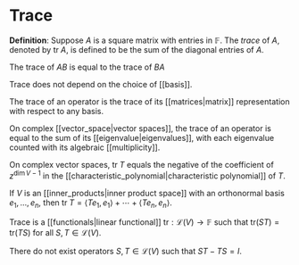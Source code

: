 # Trace
**Definition**: Suppose $A$ is a square matrix with entries in $\mathbb{F}$. The *trace* of $A$, denoted by $\text{tr}\;A$, is defined to be the sum of the diagonal entries of $A$.

The trace of $AB$ is equal to the trace of $BA$

Trace does not depend on the choice of [[basis]].

The trace of an operator is the trace of its [[matrices|matrix]] representation with respect to any basis.

On complex [[vector_space|vector spaces]], the trace of an operator is equal to the sum of its [[eigenvalue|eigenvalues]], with each eigenvalue counted with its algebraic [[multiplicity]].

On complex vector spaces, $\text{tr}\;T$ equals the negative of the coefficient of $z^{\dim V - 1}$ in the [[characteristic_polynomial|characteristic polynomial]] of $T$.

If $V$ is an [[inner_products|inner product space]] with an orthonormal basis $e_1, \ldots, e_n$, then $\text{tr}\;T = \langle Te_1, e_1 \rangle + \cdots + \langle Te_n, e_n \rangle$.

Trace is a [[functionals|linear functional]] $\text{tr}: \mathcal{L}(V) \to \mathbb{F}$ such that $\text{tr}(ST) = \text{tr}(TS)$ for all $S, T \in \mathcal{L}(V)$.

There do not exist operators $S, T \in \mathcal{L}(V)$ such that $ST - TS = I$.
